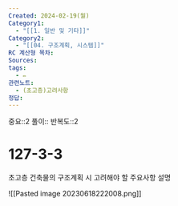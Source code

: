 ```yaml
---
Created: 2024-02-19(월)
Category1:
  - "[[1. 일반 및 기타]]"
Category2:
  - "[[04. 구조계획, 시스템]]"
RC 계산형 목차: 
Sources: 
tags:
  - ✏️
관련노트:
  - (초고층)고려사항
정답:
---
```

중요::2
풀이::
반복도::2
#  127-3-3


초고층 건축물의 구조계획 시 고려해야 할 주요사항 설명

![[Pasted image 20230618222008.png]]
